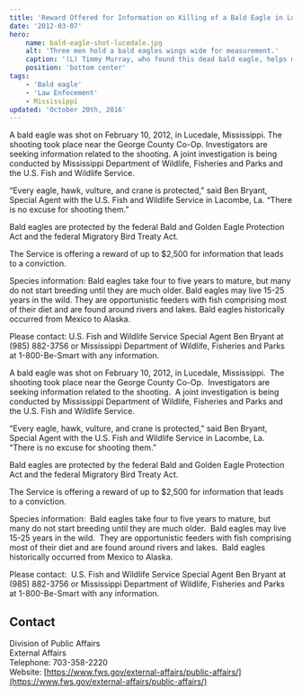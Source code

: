```yaml
---
title: 'Reward Offered for Information on Killing of a Bald Eagle in Lucedale, Mississippi - $2,500 to Help Identify the Shooter'
date: '2012-03-07'
hero:
    name: bald-eagle-shot-lucedale.jpg
    alt: 'Three men hold a bald eagles wings wide for measurement.'
    caption: '(L) Timmy Murray, who found this dead bald eagle, helps measure it with Mississippi Wildlife Fisheries and parks Conservation Officers Ron McMillan and (R) Christopher Rounsville. Photo taken by Jan Hilbunn, George County Times (601) 947-2967. George County Times has given the Service verbal permission to use the photograph for a press release.'
    position: 'bottom center'
tags:
    - 'Bald eagle'
    - 'Law Enfocement'
    - Mississippi
updated: 'October 20th, 2016'
---
```


A bald eagle was shot on February 10, 2012, in Lucedale, Mississippi. The shooting took place near the George County Co-Op. Investigators are seeking information related to the shooting. A joint investigation is being conducted by Mississippi Department of Wildlife, Fisheries and Parks and the U.S. Fish and Wildlife Service.

“Every eagle, hawk, vulture, and crane is protected,” said Ben Bryant, Special Agent with the U.S. Fish and Wildlife Service in Lacombe, La. “There is no excuse for shooting them.”

Bald eagles are protected by the federal Bald and Golden Eagle Protection Act and the federal Migratory Bird Treaty Act.

The Service is offering a reward of up to $2,500 for information that leads to a conviction.

Species information: Bald eagles take four to five years to mature, but many do not start breeding until they are much older. Bald eagles may live 15-25 years in the wild. They are opportunistic feeders with fish comprising most of their diet and are found around rivers and lakes. Bald eagles historically occurred from Mexico to Alaska.

Please contact: U.S. Fish and Wildlife Service Special Agent Ben Bryant at (985) 882-3756 or Mississippi Department of Wildlife, Fisheries and Parks at 1-800-Be-Smart with any information.

A bald eagle was shot on February 10, 2012, in Lucedale, Mississippi.  The shooting took place near the George County Co-Op.  Investigators are seeking information related to the shooting.  A joint investigation is being conducted by Mississippi Department of Wildlife, Fisheries and Parks and the U.S. Fish and Wildlife Service.

“Every eagle, hawk, vulture, and crane is protected,” said Ben Bryant, Special Agent with the U.S. Fish and Wildlife Service in Lacombe, La.  “There is no excuse for shooting them.”

Bald eagles are protected by the federal Bald and Golden Eagle Protection Act and the federal Migratory Bird Treaty Act.  

The Service is offering a reward of up to $2,500 for information that leads to a conviction.

Species information:  Bald eagles take four to five years to mature, but many do not start breeding until they are much older.  Bald eagles may live 15-25 years in the wild.  They are opportunistic feeders with fish comprising most of their diet and are found around rivers and lakes.  Bald eagles historically occurred from Mexico to Alaska. 

Please contact:  U.S. Fish and Wildlife Service Special Agent Ben Bryant at (985) 882-3756 or Mississippi Department of Wildlife, Fisheries and Parks at 1-800-Be-Smart with any information.

## Contact

Division of Public Affairs  
External Affairs  
Telephone: 703-358-2220  
Website: [https://www.fws.gov/external-affairs/public-affairs/](https://www.fws.gov/external-affairs/public-affairs/)
